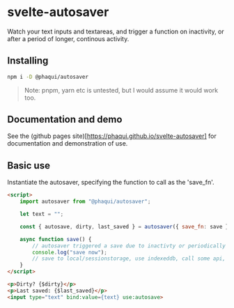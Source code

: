 # svelte-autosaver

Watch your text inputs and textareas, and trigger a function on inactivity,
or after a period of longer, continous activity.

## Installing

```bash
npm i -D @phaqui/autosaver
```

> Note: pnpm, yarn etc is untested, but I would assume it would work too.

## Documentation and demo

See the (github pages site)[https://phaqui.github.io/svelte-autosaver] for documentation and demonstration of use.

## Basic use

Instantiate the autosaver, specifying the function to call as the 'save_fn'.

```html
<script>
    import autosaver from "@phaqui/autosaver";

    let text = "";

    const { autosave, dirty, last_saved } = autosaver({ save_fn: save });

    async function save() {
        // autosaver triggered a save due to inactivty or periodically
        console.log("save now");
        // save to local/sessionstorage, use indexeddb, call some api, or whatever
    }
</script>

<p>Dirty? {$dirty}</p>
<p>Last saved: {$last_saved}</p>
<input type="text" bind:value={text} use:autosave>
```
